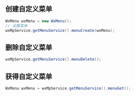 ## 创建自定义菜单
```java
WxMenu wxMenu = new WxMenu();
// 设置菜单
wxMpService.getMenuService().menuCreate(wxMenu);
```

## 删除自定义菜单
```java
wxMpService.getMenuService().menuDelete();
```

## 获得自定义菜单
```java
WxMenu wxMenu = wxMpService.getMenuService().menuGet();
